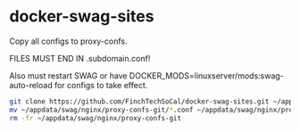 # docker-swag-sites

Copy all configs to proxy-confs.

FILES MUST END IN .subdomain.conf!

Also must restart SWAG or have DOCKER_MODS=linuxserver/mods:swag-auto-reload for configs to take effect.


```bash
git clone https://github.com/FinchTechSoCal/docker-swag-sites.git ~/appdata/swag/nginx/proxy-confs-git
mv ~/appdata/swag/nginx/proxy-confs-git/*.conf ~/appdata/swag/nginx/proxy-confs/
rm -fr ~/appdata/swag/nginx/proxy-confs-git
```